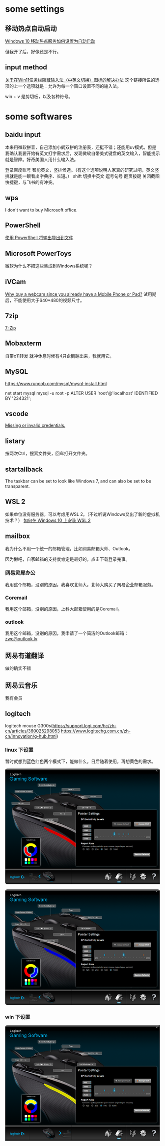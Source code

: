 # some settings
## 移动热点自动启动
[Windows 10 移动热点服务如何设置为自动启动](https://answers.microsoft.com/zh-hans/windows/forum/all/answers-%e5%88%86%e4%ba%abwindows-10/cb3a9469-bb8f-4578-b0bd-6cf2731d548e)

但我开了后，好像还是不行。

## input method
[关于在Win11任务栏隐藏输入法（中英文切换）图标的解决办法](https://blog.csdn.net/weixin_47907823/article/details/121954248)
这个链接所说的选项的上一个选项就是：允许为每一个窗口设置不同的输入法。

win + v 是剪切板，以及各种符号。
# some softwares
## baidu input
本来用微软拼音，自己添加小鹤双拼的注册表，还挺不错；还能用uv模式。但是我确认我要开始有英文打字需求后，发现微软自带美式键盘的英文输入，智能提示就是智障。好奇美国人用什么输入法。

登录百度账号
智能英文，竖排候选。（有这个选项说明人家真的研究过吧，英文竖排就是能一眼看出字典序、长短。）
shift 切换中英文
逗号句号 翻页按键
关闭截图快捷键，与飞书的有冲突。
## wps
I don't want to buy Microsoft office.
## PowerShell
[使用 PowerShell 将输出导出到文件](https://www.delftstack.com/zh/howto/powershell/powershell-out-file-append/#google_vignette)
## Microsoft PowerToys
微软为什么不把这些集成到Windows系统呢？
## iVCam
[Why buy a webcam since you already have a Mobile Phone or Pad?](https://www.e2esoft.com/ivcam/)
试用期后，不能使用大于640*480的视频尺寸。
## 7zip
[7-Zip](https://www.7-zip.org/)
## Mobaxterm
自带x11转发
就冲休息时候有4只企鹅蹦出来，我就用它。
## MySQL
https://www.runoob.com/mysql/mysql-install.html

net start mysql
mysql -u root -p
ALTER USER 'root'@'localhost' IDENTIFIED BY '234321';
## vscode
[Missing or invalid credentials.](https://juejin.cn/post/7062237873570840589)

## listary
按两次Ctrl，搜索文件夹，回车打开文件夹。
## startallback
The taskbar can be set to look like Windows 7, and can also be set to be transparent.
## WSL 2
如果单位没有服务器，可以考虑用WSL 2。（不过听说Windows又出了新的虚拟机技术？）
[如何在 Windows 10 上安装 WSL 2](https://docs.microsoft.com/zh-cn/windows/wsl/install-win10)
## mailbox
我为什么不用一个统一的邮箱管理，比如网易邮箱大师、Outlook。

因为懒吧，自家邮箱的支持度肯定是最好的，点击下载登录完事。
### 网易灵犀办公
我用这个邮箱，没别的原因，我喜欢北师大，北师大购买了网易企业邮箱服务。
### Coremail
我用这个邮箱，没别的原因，上科大邮箱使用的是Coremail。
### outlook
我用这个邮箱，没别的原因，我申请了一个简洁的Outlook邮箱：zwc@outlook.lv
## 网易有道翻译
做的确实不错
## 网易云音乐
我有会员
## logitech
logitech mouse G300s(https://support.logi.com/hc/zh-cn/articles/360025298053   https://www.logitechg.com.cn/zh-cn/innovation/g-hub.html)

### linux 下设置
暂时就想到蓝色红色两个模式下，能做什么。日后随着使用，再想黄色的需求。

![logitech_red](../images/logitech_red.png "logitech_red")

![logitech_blue](../images/logitech_blue.png "logitech_blue")
### win 下设置
![logitech_yellow](../images/logitech_yellow.png "logitech_yellow")